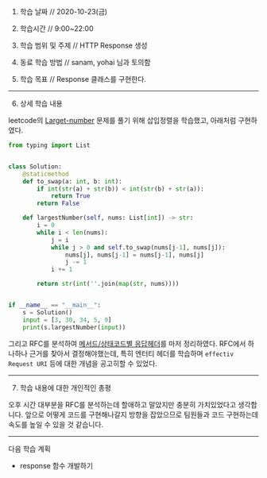 1. 학습 날짜 // 2020-10-23(금)
2. 학습시간 // 9:00~22:00

3. 학습 범위 및 주제 // HTTP Response 생성
4. 동료 학습 방법 // sanam, yohai 님과 토의함
5. 학습 목표 // Response 클래스를 구현한다.

---

6. 상세 학습 내용

leetcode의 [Larget-number](https://leetcode.com/problems/largest-number/submissions/) 문제를 풀기 위해 삽입정렬을 학습했고, 아래처럼 구현하였다.

```python
from typing import List


class Solution:
    @staticmethod
    def to_swap(a: int, b: int):
        if int(str(a) + str(b)) < int(str(b) + str(a)):
            return True
        return False

    def largestNumber(self, nums: List[int]) -> str:
        i = 0
        while i < len(nums):
            j = i
            while j > 0 and self.to_swap(nums[j-1], nums[j]):
                nums[j], nums[j-1] = nums[j-1], nums[j]
                j -= 1
            i += 1

        return str(int(''.join(map(str, nums))))


if __name__ == "__main__":
    s = Solution()
    input = [3, 30, 34, 5, 9]
    print(s.largestNumber(input))

```



그리고 RFC를 분석하여 [메서드/상태코드별 응답헤더](https://docs.google.com/spreadsheets/d/1GNUoCfloWzp0r27ZsayIxHRwFWTl2l4ZfWlXcVARf98/edit#gid=1684315155)를 마저 정리하였다. RFC에서 하나하나 근거를 찾아서 결정해야했는데, 특히 엔터티 헤더를 학습하며 `effectiv Request URI` 등에 대한 개념을 공고히할 수 있었다.



---

7. 학습 내용에 대한 개인적인 총평

오후 시간 대부분을 RFC를 분석하는데 할애하고 말았지만 충분히 가치있었다고 생각합니다. 앞으로  어떻게 코드를 구현해나갈지 방향을 잡았으므로 팀원들과 코드 구현하는데 속도를 높일 수 있을 것 같습니다.



---

다음 학습 계획

- response 함수 개발하기

